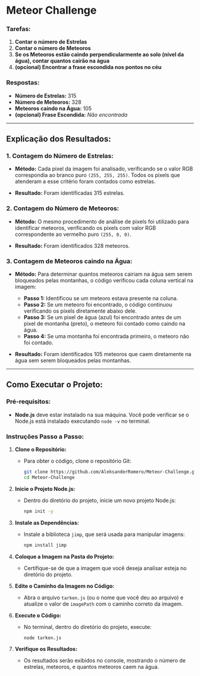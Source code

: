 # Meteor Challenge

### Tarefas:

1. **Contar o número de Estrelas**
2. **Contar o número de Meteoros**
3. **Se os Meteoros estão caindo perpendicularmente ao solo (nível da água), contar quantos cairão na água**
4. **(opcional) Encontrar a frase escondida nos pontos no céu**

### Respostas:

- **Número de Estrelas:** 315
- **Número de Meteoros:** 328
- **Meteoros caindo na Água:** 105
- **(opcional) Frase Escondida:** *Não encontrada*

---

## Explicação dos Resultados:

### 1. Contagem do Número de Estrelas:
- **Método:** Cada pixel da imagem foi analisado, verificando se o valor RGB correspondia ao branco puro `(255, 255, 255)`. Todos os pixels que atenderam a esse critério foram contados como estrelas.
  
- **Resultado:** Foram identificadas 315 estrelas.

### 2. Contagem do Número de Meteoros:
- **Método:** O mesmo procedimento de análise de pixels foi utilizado para identificar meteoros, verificando os pixels com valor RGB correspondente ao vermelho puro `(255, 0, 0)`.
  
- **Resultado:** Foram identificados 328 meteoros.

### 3. Contagem de Meteoros caindo na Água:
- **Método:** Para determinar quantos meteoros cairiam na água sem serem bloqueados pelas montanhas, o código verificou cada coluna vertical na imagem:
  
   - **Passo 1:** Identificou se um meteoro estava presente na coluna.
   - **Passo 2:** Se um meteoro foi encontrado, o código continuou verificando os pixels diretamente abaixo dele.
   - **Passo 3:** Se um pixel de água (azul) foi encontrado antes de um pixel de montanha (preto), o meteoro foi contado como caindo na água.
   - **Passo 4:** Se uma montanha foi encontrada primeiro, o meteoro não foi contado.
     
- **Resultado:** Foram identificados 105 meteoros que caem diretamente na água sem serem bloqueados pelas montanhas.

---

## Como Executar o Projeto:

### Pré-requisitos:
- **Node.js** deve estar instalado na sua máquina. Você pode verificar se o Node.js está instalado executando `node -v` no terminal.

### Instruções Passo a Passo:

1. **Clone o Repositório:**
   - Para obter o código, clone o repositório Git:
     ```bash
     git clone https://github.com/AleksanderRomero/Meteor-Challenge.git
     cd Meteor-Challenge
     ```

2. **Inicie o Projeto Node.js:**
   - Dentro do diretório do projeto, inicie um novo projeto Node.js:
     ```bash
     npm init -y
     ```

3. **Instale as Dependências:**
   - Instale a biblioteca `jimp`, que será usada para manipular imagens:
     ```bash
     npm install jimp
     ```

4. **Coloque a Imagem na Pasta do Projeto:**
   - Certifique-se de que a imagem que você deseja analisar esteja no diretório do projeto.

5. **Edite o Caminho da Imagem no Código:**
   - Abra o arquivo `tarken.js` (ou o nome que você deu ao arquivo) e atualize o valor de `imagePath` com o caminho correto da imagem.

6. **Execute o Código:**
   - No terminal, dentro do diretório do projeto, execute:
     ```bash
     node tarken.js
     ```

7. **Verifique os Resultados:**
   - Os resultados serão exibidos no console, mostrando o número de estrelas, meteoros, e quantos meteoros caem na água.

